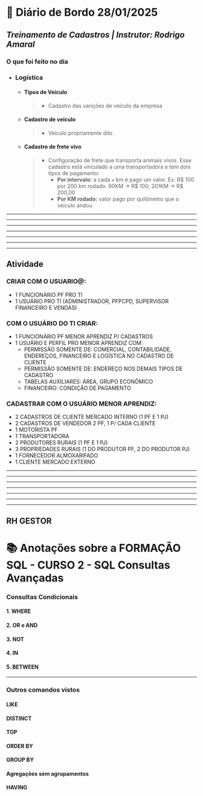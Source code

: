 # 📌 **Diário de Bordo 28/01/2025**
## *Treinamento de Cadastros | Instrutor: Rodrigo Amaral*

### **O que foi feito no dia**

- ### Logística
    - #### Tipos de Veículo
        > - Cadastro das varições de veículo da empresa
    - #### Cadastro de veículo
        > - Veículo propriamente dito
    - #### Cadastro de frete vivo
        > - Configuração de frete que transporta animais vivos. Esse cadastro está vinculado a uma transportadora e tem dois tipos de pagamento:
        >    - **Por intervalo:** a cada `x` km é pago um valor. Ex: R$ 100 por 200 km rodado. 90KM -> R$ 100; 201KM -> R$ 200,00
        >    - **Por KM rodado:** valor pago por quilômetro que o veículo andou

---
---
---
---
---
---
---

## Atividade

### CRIAR COM O USUARIO@:
- 1 FUNCIONÁRIO PF PRO TI
- 1 USUÁRIO PRO TI (ADMINISTRADOR, PFPCPD, SUPERVISOR FINANCEIRO E VENDAS) 

### COM O USUÁRIO DO TI CRIAR:
- 1 FUNCIONÁRIO PF MENOR APRENDIZ P/ CADASTROS
- 1 USUÁRIO E PERFIL PRO MENOR APRENDIZ COM:
    - PERMISSÃO SOMENTE DE: COMERCIAL, CONTABILIDADE, ENDEREÇOS, FINANCEIRO E LOGÍSTICA NO CADASTRO DE CLIENTE
    - PERMISSÃO SOMENTE DE: ENDEREÇO NOS DEMAIS TIPOS DE CADASTRO
    - TABELAS AUXILIARES: ÁREA, GRUPO ECONÔMICO
    - FINANCEIRO: CONDIÇÃO DE PAGAMENTO

### CADASTRAR COM O USUÁRIO MENOR APRENDIZ:
- 2 CADASTROS DE CLIENTE MERCADO INTERNO (1 PF E 1 PJ)
- 2 CADASTROS DE VENDEDOR 2 PF, 1 P/ CADA CLIENTE
- 1 MOTORISTA PF
- 1 TRANSPORTADORA
- 2 PRODUTORES RURAIS (1 PF E 1 PJ)
- 3 PROPRIEDADES RURAIS (1 DO PRODUTOR PF, 2 DO PRODUTOR PJ)
- 1 FORNECEDOR ALMOXARIFADO
- 1 CLIENTE MERCADO EXTERNO

---
---
---
---
---
---
---

## RH GESTOR

# 📚 Anotações sobre a FORMAÇÃO SQL - CURSO 2 - SQL Consultas Avançadas

### Consultas Condicionais

#### 1. WHERE

#### 2. OR e AND

#### 3. NOT

#### 4. IN

#### 5. BETWEEN

---

### Outros comandos vistos

#### LIKE

#### DISTINCT

#### TOP

#### ORDER BY

#### GROUP BY

#### Agregações sem agrupamentos

#### HAVING